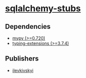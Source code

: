 # [sqlalchemy-stubs](https://pypi.org/project/sqlalchemy-stubs)

## Dependencies
- [mypy (>=0.720)](packages/m/mypy.md)
- [typing-extensions (>=3.7.4)](packages/t/typing-extensions.md)



## Publishers
- [ilevkivskyi](https://pypi.org/user/ilevkivskyi)

